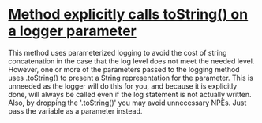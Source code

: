 # [Method explicitly calls toString() on a logger parameter](http://fb-contrib.sourceforge.net/bugdescriptions.html#LO_TOSTRING_PARAMETER)

This method uses parameterized logging to avoid the cost of string concatenation in the case that
			the log level does not meet the needed level. However, one or more of the parameters passed to the logging
			method uses .toString() to present a String representation for the parameter. This is unneeded as the logger
			will do this for you, and because it is explicitly done, will always be called even if the log statement is
			not actually written. Also, by dropping the '.toString()' you may avoid unnecessary NPEs.
			Just pass the variable as a parameter instead.